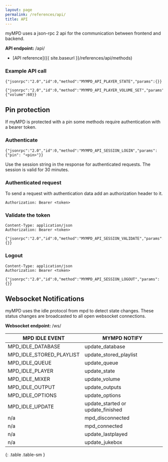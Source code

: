 ```yaml
---
layout: page
permalink: /references/api/
title: API
---
```


myMPD uses a json-rpc 2 api for the communication between frontend and backend.

**API endpoint:** /api/

- [API reference]({{ site.baseurl }}/references/api/methods)

### Example API call

```
{"jsonrpc":"2.0","id":0,"method":"MYMPD_API_PLAYER_STATE","params":{}}
```

```
{"jsonrpc":"2.0","id":0,"method":"MYMPD_API_PLAYER_VOLUME_SET","params":{"volume":60}}
```

## Pin protection

If myMPD is protected with a pin some methods require authentication with a bearer token.

### Authenticate

```
{"jsonrpc":"2.0","id":0,"method":"MYMPD_API_SESSION_LOGIN","params":{"pin": "<pin>"}}
```

Use the session string in the response for authenticated requests. The session is valid for 30 minutes.

### Authenticated request

To send a request with authentication data add an authorization header to it.

```
Authorization: Bearer <token>
```

### Validate the token

```
Content-Type: application/json
Authorization: Bearer <token>

{"jsonrpc":"2.0","id":0,"method":"MYMPD_API_SESSION_VALIDATE","params":{}}
```

### Logout

```
Content-Type: application/json
Authorization: Bearer <token>

{"jsonrpc":"2.0","id":0,"method":"MYMPD_API_SESSION_LOGOUT","params":{}}
```

## Websocket Notifications

myMPD uses the idle protocol from mpd to detect state changes. These status changes are broadcasted to all open websocket connections.

**Websocket endpoint:** /ws/

| MPD IDLE EVENT | MYMPD NOTIFY |
|----------------|--------------|
| MPD_IDLE_DATABASE | update_database |
| MPD_IDLE_STORED_PLAYLIST | update_stored_playlist |
| MPD_IDLE_QUEUE | update_queue |
| MPD_IDLE_PLAYER | update_state |
| MPD_IDLE_MIXER | update_volume |
| MPD_IDLE_OUTPUT | update_outputs |
| MPD_IDLE_OPTIONS | update_options |
| MPD_IDLE_UPDATE | update_started or update_finished |
| n/a | mpd_disconnected |
| n/a | mpd_connected |
| n/a | update_lastplayed |
| n/a | update_jukebox |
{: .table .table-sm }
